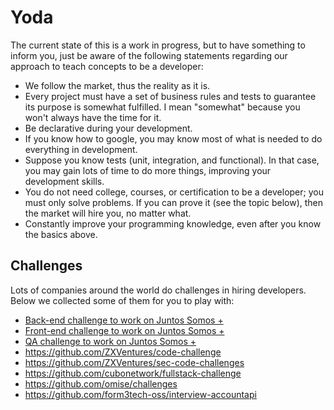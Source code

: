 # Yoda

The current state of this is a work in progress, but to have something to inform you, just be aware of the following statements regarding our approach to teach concepts to be a developer:

- We follow the market, thus the reality as it is.
- Every project must have a set of business rules and tests to guarantee its purpose is somewhat fulfilled. I mean "somewhat" because you won't always have the time for it.
- Be declarative during your development.
- If you know how to google, you may know most of what is needed to do everything in development.
- Suppose you know tests (unit, integration, and functional). In that case, you may gain lots of time to do more things, improving your development skills.
- You do not need college, courses, or certification to be a developer; you must only solve problems. If you can prove it (see the topic below), then the market will hire you, no matter what.
- Constantly improve your programming knowledge, even after you know the basics above.

## Challenges 

Lots of companies around the world do challenges in hiring developers. Below we collected some of them for you to play with:

- [Back-end challenge to work on Juntos Somos +](https://github.com/juntossomosmais/code-challenge)
- [Front-end challenge to work on Juntos Somos +](https://github.com/juntossomosmais/frontend-challenge)
- [QA challenge to work on Juntos Somos +](https://github.com/juntossomosmais/code-challenge-qa)
- https://github.com/ZXVentures/code-challenge
- https://github.com/ZXVentures/sec-code-challenges
- https://github.com/cubonetwork/fullstack-challenge
- https://github.com/omise/challenges
- https://github.com/form3tech-oss/interview-accountapi

